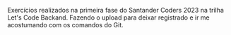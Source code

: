 Exercícios realizados na primeira fase do Santander Coders 2023 na trilha Let's Code Backand.
Fazendo o upload para deixar registrado e ir me acostumando com os comandos do Git.